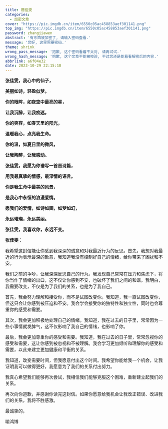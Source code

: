 ```yaml
---
title: 赠佳雯
categories:
  - 加密文章
cover: "https://pic.imgdb.cn/item/6550c05ac458853aef301141.png"
top_img: "https://pic.imgdb.cn/item/6550c05ac458853aef301141.png"
password: zhangjiawen
abstract: '有东西被加密了, 请输入密码查看.'
message: '您好, 这里需要密码.'
theme: shrink
wrong_pass_message: '抱歉, 这个密码看着不太对, 请再试试.'
wrong_hash_message: '抱歉, 这个文章不能被校验, 不过您还是能看看解密后的内容.'
abbrlink: a6f04e32
date: 2023-10-29 22:15:18
---
```


**张佳雯，我心中的仙子，**

**美丽如诗，轻盈似梦。**

**你的眼眸，如夜空中最亮的星，**

**让我沉醉，让我痴迷。**

**你的笑容，如春天里的阳光，**

**温暖我心，点亮我生命。**

**你的温，如夏日里的微风，**

**让我陶醉，让我感动。**

**张佳雯，我愿为你谱写一首首诗篇，**

**用我最真挚的情感，最深情的语言。**

**你是我生命中最美的风景，**

**是我心中永恒的浪漫爱情。**

**愿我们的爱情，如诗如画，如梦如幻，**

**永远璀璨，永远美丽。**

**张佳雯，我喜欢你，永远不变。**


**张佳雯：**

我希望这封信能让你感到我深深的诚意和对我最近行为的反思。首先，我想对我最近的行为表示最深的歉意，我知道我没有控制好自己的情绪，给你带来了困扰和不安。

我们之前的争吵，让我深深反思自己的行为。我发现自己常常在压力和焦虑下，将你当作了情绪的出口，这不仅让你感到不安，也破坏了我们之间的和谐。我明白，我需要改变，不仅是为了我们的关系，也是为了我自己。

首先，我会努力理解和接受你，而不是试图改变你。我知道，我一直试图改变你，但这只会让你感到被压迫和不安。我会学会接受你的独特性和独立性，同时也会尊重你的感受和需要。

其次，我会更加积极地处理自己的情绪。我知道，我在过去的日子里，常常因为一些小事情就发脾气，这不仅影响了我自己的情绪，也影响了你。

最后，我会更加尊重你的感受和需要。我知道，我在过去的日子里，常常忽视你的感受和需要，这让你感到被忽视和不被理解。我会学习更加倾听和理解你的感受和需要，以此来建立更加健康和平衡的关系。

我知道，改变需要时间，但我愿意付出这个时间。我希望你能给我一个机会，让我证明我可以做得更好，我愿意为了我们的关系付出努力。

我真心希望我们能够再次尝试，我相信我们能够克服这个困难，重新建立起我们的关系。

再次向你道歉，并感谢你读完这封信。如果你愿意给我机会让我改正错误、改进我们的关系，我将不胜感激。

最诚挚的，

喻鸿博
